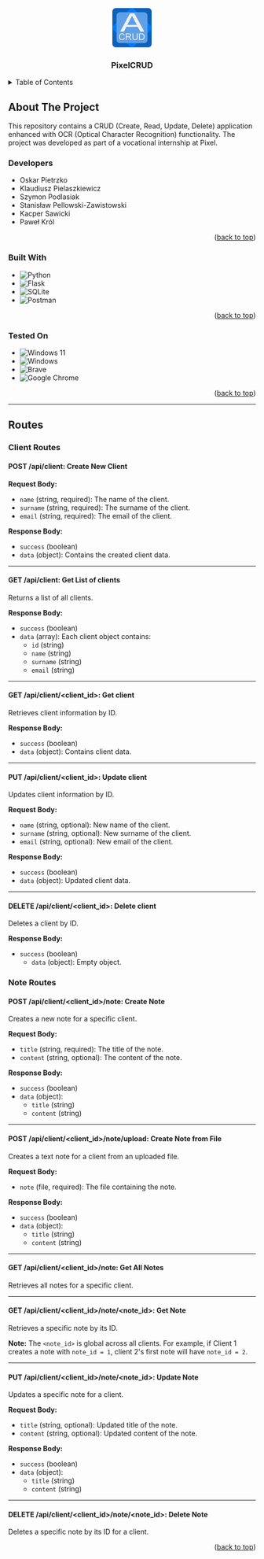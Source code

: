 <div id="readme-top" align="center">
    <a href="https://github.com/Oskar-Pietrzko/PixelCRUD">
        <img src=".github/images/logo.svg" alt="Logo" width="80" height="80" />
    </a>
    <h3 align="center">PixelCRUD</h3>
</div>

<details>
    <summary>Table of Contents</summary>
    <ol>
        <li>
            <a href="#about-the-project">About The Project</a>
            <ul>
                <li><a href="#built-with">Built With</a></li>
                <li><a href="#tested-on">Tested On</a></li>
            </ul>
        </li>
        <li>
            <a href="#routes">Routes</a>
            <ul>
                <li><a href="#client-routes">Client</a></li>
                <li><a href="#note-routes">Note</a></li>
            </ul>
        </li>
    </ol>
</details>

## About The Project
This repository contains a CRUD (Create, Read, Update, Delete) application enhanced with OCR (Optical Character Recognition) functionality. The project was developed as part of a vocational internship at Pixel.

### Developers
- Oskar Pietrzko  
- Klaudiusz Pielaszkiewicz  
- Szymon Podlasiak  
- Stanisław Pellowski-Zawistowski  
- Kacper Sawicki  
- Paweł Król  

<p align="right">(<a href="#readme-top">back to top</a>)</p>

### Built With
- ![Python](https://img.shields.io/badge/python-3670A0?style=for-the-badge&logo=python&logoColor=ffdd54)
- ![Flask](https://img.shields.io/badge/flask-%23000.svg?style=for-the-badge&logo=flask&logoColor=white)
- ![SQLite](https://img.shields.io/badge/sqlite-%2307405e.svg?style=for-the-badge&logo=sqlite&logoColor=white)
- ![Postman](https://img.shields.io/badge/Postman-FF6C37?style=for-the-badge&logo=postman&logoColor=white)

<p align="right">(<a href="#readme-top">back to top</a>)</p>

### Tested On
- ![Windows 11](https://img.shields.io/badge/Windows%2011-%230079d5.svg?style=for-the-badge&logo=Windows%2011&logoColor=white)
- ![Windows](https://img.shields.io/badge/Windows-0078D6?style=for-the-badge&logo=windows&logoColor=white)
- ![Brave](https://img.shields.io/badge/Brave-FB542B?style=for-the-badge&logo=Brave&logoColor=white)
- ![Google Chrome](https://img.shields.io/badge/Google%20Chrome-4285F4?style=for-the-badge&logo=GoogleChrome&logoColor=white)

<p align="right">(<a href="#readme-top">back to top</a>)</p>

---

## Routes

### Client Routes

#### **POST /api/client**: Create New Client  
**Request Body:**  
- `name` (string, required): The name of the client.  
- `surname` (string, required): The surname of the client.  
- `email` (string, required): The email of the client.  

**Response Body:**  
- `success` (boolean)  
- `data` (object): Contains the created client data.

---

#### **GET /api/client**: Get List of clients  
Returns a list of all clients.  

**Response Body:**  
- `success` (boolean)  
- `data` (array): Each client object contains:  
  - `id` (string)  
  - `name` (string)  
  - `surname` (string)  
  - `email` (string)  

---

#### **GET /api/client/\<client_id>**: Get client  
Retrieves client information by ID.  

**Response Body:**  
- `success` (boolean)  
- `data` (object): Contains client data.

---

#### **PUT /api/client/\<client_id>**: Update client  
Updates client information by ID.  

**Request Body:**  
- `name` (string, optional): New name of the client.  
- `surname` (string, optional): New surname of the client.  
- `email` (string, optional): New email of the client.  

**Response Body:**  
- `success` (boolean)  
- `data` (object): Updated client data.

---

#### **DELETE /api/client/\<client_id>**: Delete client  
Deletes a client by ID.  

**Response Body:**  
- `success` (boolean)  
  - `data` (object): Empty object.

### **Note Routes**

#### **POST /api/client/\<client_id>/note**: Create Note  
Creates a new note for a specific client.  

**Request Body:**  
- `title` (string, required): The title of the note.  
- `content` (string, optional): The content of the note.  

**Response Body:**  
- `success` (boolean)  
- `data` (object):  
  - `title` (string)  
  - `content` (string)  

---

#### **POST /api/client/\<client_id>/note/upload**: Create Note from File  
Creates a text note for a client from an uploaded file.  

**Request Body:**  
- `note` (file, required): The file containing the note.  

**Response Body:**  
- `success` (boolean)  
- `data` (object):  
  - `title` (string)  
  - `content` (string)  

---

#### **GET /api/client/\<client_id>/note**: Get All Notes  
Retrieves all notes for a specific client.  

---

#### **GET /api/client/\<client_id>/note/\<note_id>**: Get Note  
Retrieves a specific note by its ID.  

**Note:** The `<note_id>` is global across all clients. For example, if Client 1 creates a note with `note_id = 1`, client 2's first note will have `note_id = 2`.

---

#### **PUT /api/client/\<client_id>/note/\<note_id>**: Update Note  
Updates a specific note for a client.  

**Request Body:**  
- `title` (string, optional): Updated title of the note.  
- `content` (string, optional): Updated content of the note.  

**Response Body:**  
- `success` (boolean)  
- `data` (object):  
  - `title` (string)  
  - `content` (string)  

---

#### **DELETE /api/client/\<client_id>/note/\<note_id>**: Delete Note  
Deletes a specific note by its ID for a client.

<p align="right">(<a href="#readme-top">back to top</a>)</p>
